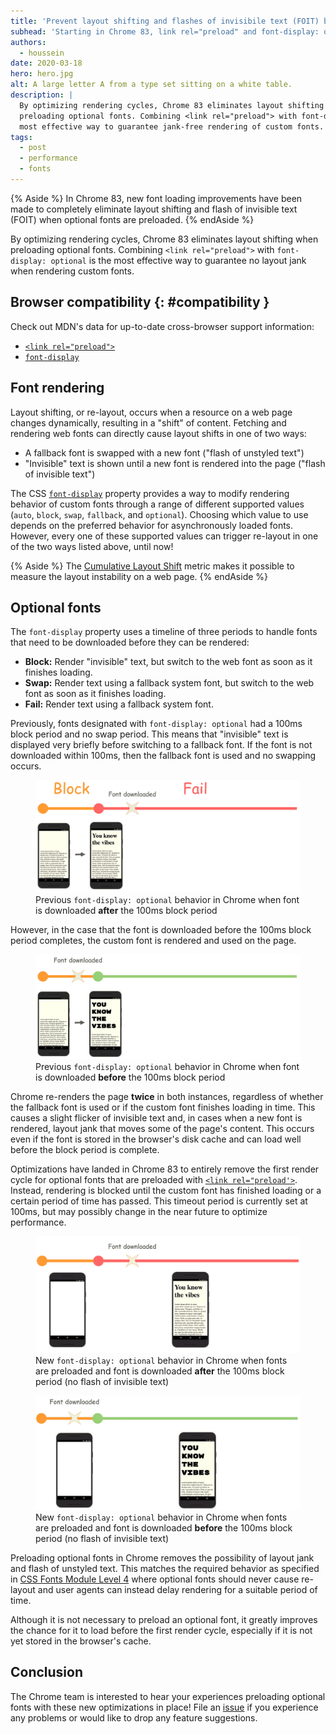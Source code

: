 ```yaml
---
title: 'Prevent layout shifting and flashes of invisibile text (FOIT) by preloading optional fonts'
subhead: 'Starting in Chrome 83, link rel="preload" and font-display: optional can be combined to remove layout jank completely'
authors:
  - houssein
date: 2020-03-18
hero: hero.jpg
alt: A large letter A from a type set sitting on a white table.
description: | 
  By optimizing rendering cycles, Chrome 83 eliminates layout shifting when
  preloading optional fonts. Combining <link rel="preload"> with font-display: optional is the
  most effective way to guarantee jank-free rendering of custom fonts.
tags:
  - post
  - performance
  - fonts
---
```


{% Aside %}
  In Chrome 83, new font loading improvements have been made to completely eliminate layout shifting and flash of invisible text (FOIT) when optional fonts are preloaded.
{% endAside %}

By optimizing rendering cycles, Chrome 83 eliminates layout shifting when preloading optional fonts.
Combining `<link rel="preload">` with `font-display: optional` is the most effective way to
guarantee no layout jank when rendering custom fonts.

## Browser compatibility {: #compatibility }

Check out MDN's data for up-to-date cross-browser support information:

* [`<link rel="preload">`](https://developer.mozilla.org/docs/Web/HTML/Preloading_content#Browser_compatibility)
* [`font-display`](https://developer.mozilla.org/docs/Web/CSS/@font-face/font-display#Browser_compatibility)

## Font rendering

Layout shifting, or re-layout, occurs when a resource on a web page changes dynamically, resulting in
a "shift" of content. Fetching and rendering web fonts can directly cause layout shifts in one of
two ways:

-  A fallback font is swapped with a new font ("flash of unstyled text")
-  "Invisible" text is shown until a new font is rendered into the page ("flash of invisible text")

The CSS [`font-display`](https://font-display.glitch.me/) property provides a way to modify
rendering behavior of custom fonts through a range of different supported values (`auto`, `block`,
`swap`, `fallback`, and `optional`). Choosing which value to use depends on the preferred behavior
for asynchronously loaded fonts. However, every one of these supported values can trigger re-layout
in one of the two ways listed above, until now!

{% Aside %}
  The [Cumulative Layout Shift](https://web.dev/cls/) metric makes it possible to measure the layout
  instability on a web page.
{% endAside %}

## Optional fonts

The `font-display` property uses a timeline of three periods to handle fonts that need to be
downloaded before they can be rendered:

-  **Block:** Render "invisible" text, but switch to the web font as soon as it finishes loading.
-  **Swap:** Render text using a fallback system font, but switch to the web font as soon as it
   finishes loading.
-  **Fail:** Render text using a fallback system font.

Previously, fonts designated with `font-display: optional` had a 100ms block period and no swap
period. This means that "invisible" text is displayed very briefly before switching to a fallback
font. If the font is not downloaded within 100ms, then the fallback font is used and no swapping
occurs.

<figure class="w-figure">
  <img src="./previous-behavior-fail.png" alt="Diagram showing previous optional font behavior when font fails to load">
  <figcaption class="w-figcaption">Previous <code>font-display: optional</code> behavior in Chrome when font is downloaded <b>after</b> the 100ms block period</figcaption>
</figure>

However, in the case that the font is downloaded before the 100ms block period completes, the custom
font is rendered and used on the page.

<figure class="w-figure">
  <img src="./previous-behavior-pass.png" alt="Diagram showing previous optional font behavior when font loads in time">
  <figcaption class="w-figcaption">Previous <code>font-display: optional</code> behavior in Chrome when font is downloaded <b>before</b> the 100ms block period</figcaption>
</figure>

Chrome re-renders the page **twice** in both instances, regardless of whether the fallback font
is used or if the custom font finishes loading in time. This causes a slight flicker of invisible
text and, in cases when a new font is rendered, layout jank that moves some of the page's content.
This occurs even if the font is stored in the browser's disk cache and can load well before the
block period is complete.

Optimizations have landed in Chrome 83 to entirely remove the first render cycle for optional fonts
that are preloaded with [`<link rel="preload'>`](https://web.dev/codelab-preload-web-fonts/).
Instead, rendering is blocked until the custom font has finished loading or a certain period of time
has passed. This timeout period is currently set at 100ms, but may possibly change in the near
future to optimize performance.

<figure class="w-figure">
  <img src="./new-behavior-fail.png" alt="Diagram showing new preloaded optional font behavior when font fails to load">
  <figcaption class="w-figcaption">New <code>font-display: optional</code> behavior in Chrome when fonts are preloaded and font is downloaded <b>after</b> the 100ms block period (no flash of invisible text)</figcaption>
</figure>

<figure class="w-figure">
  <img src="./new-behavior-pass.png" alt="Diagram showing new preloaded optional font behavior when font loads in time">
  <figcaption class="w-figcaption">New <code>font-display: optional</code> behavior in Chrome when fonts are preloaded and font is downloaded <b>before</b> the 100ms block period (no flash of invisible text)</figcaption>
</figure>

Preloading optional fonts in Chrome removes the possibility of layout jank and flash of unstyled
text. This matches the required behavior as specified in [CSS Fonts Module Level
4](https://drafts.csswg.org/css-fonts-4/#valdef-font-face-font-display-optional) where optional
fonts should never cause re-layout and user agents can instead delay rendering for a suitable period
of time.

Although it is not necessary to preload an optional font, it greatly improves the chance for it to
load before the first render cycle, especially if it is not yet stored in the browser's
cache.

## Conclusion

The Chrome team is interested to hear your experiences preloading optional fonts with these new optimizations in
place! File an [issue](https://bugs.chromium.org/p/chromium/issues/entry) if you experience any
problems or would like to drop any feature suggestions.
